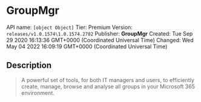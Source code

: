 # GroupMgr
API name: `[object Object]`
Tier: Premium
Version: `releases/v1.0.1574\1.0.1574.2782`
Publisher: **GroupMgr**
Created: Tue Sep 29 2020 16:13:36 GMT+0000 (Coordinated Universal Time)
Changed: Wed May 04 2022 16:09:19 GMT+0000 (Coordinated Universal Time)

## Description
> A powerful set of tools, for both IT managers and users, to efficiently create, manage, browse and analyse all groups in your Microsoft 365 environment.
